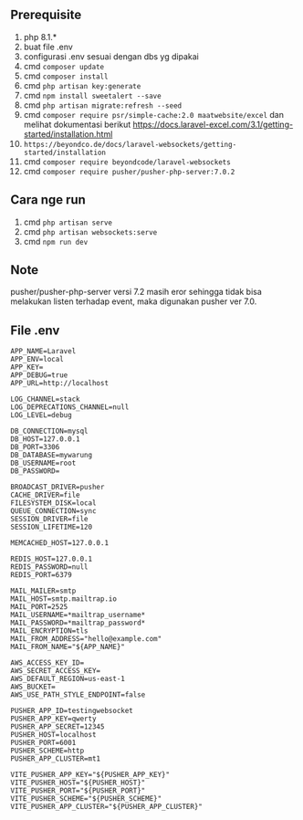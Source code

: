 ## Prerequisite

1. php 8.1.\*
1. buat file .env
1. configurasi .env sesuai dengan dbs yg dipakai
1. cmd `composer update`
1. cmd `composer install`
1. cmd `php artisan key:generate`
1. cmd `npm install sweetalert --save`
1. cmd `php artisan migrate:refresh --seed`
1. cmd `composer require psr/simple-cache:2.0 maatwebsite/excel` dan melihat dokumentasi berikut https://docs.laravel-excel.com/3.1/getting-started/installation.html
1. `https://beyondco.de/docs/laravel-websockets/getting-started/installation`
1. cmd `composer require beyondcode/laravel-websockets`
1. cmd `composer require pusher/pusher-php-server:7.0.2`

## Cara nge run

1. cmd `php artisan serve`
1. cmd `php artisan websockets:serve`
1. cmd `npm run dev`

## Note

pusher/pusher-php-server versi 7.2 masih eror sehingga tidak bisa melakukan listen terhadap event, maka digunakan pusher ver 7.0.

## File .env

```
APP_NAME=Laravel
APP_ENV=local
APP_KEY=
APP_DEBUG=true
APP_URL=http://localhost

LOG_CHANNEL=stack
LOG_DEPRECATIONS_CHANNEL=null
LOG_LEVEL=debug

DB_CONNECTION=mysql
DB_HOST=127.0.0.1
DB_PORT=3306
DB_DATABASE=mywarung
DB_USERNAME=root
DB_PASSWORD=

BROADCAST_DRIVER=pusher
CACHE_DRIVER=file
FILESYSTEM_DISK=local
QUEUE_CONNECTION=sync
SESSION_DRIVER=file
SESSION_LIFETIME=120

MEMCACHED_HOST=127.0.0.1

REDIS_HOST=127.0.0.1
REDIS_PASSWORD=null
REDIS_PORT=6379

MAIL_MAILER=smtp
MAIL_HOST=smtp.mailtrap.io
MAIL_PORT=2525
MAIL_USERNAME=*mailtrap_username*
MAIL_PASSWORD=*mailtrap_password*
MAIL_ENCRYPTION=tls
MAIL_FROM_ADDRESS="hello@example.com"
MAIL_FROM_NAME="${APP_NAME}"

AWS_ACCESS_KEY_ID=
AWS_SECRET_ACCESS_KEY=
AWS_DEFAULT_REGION=us-east-1
AWS_BUCKET=
AWS_USE_PATH_STYLE_ENDPOINT=false

PUSHER_APP_ID=testingwebsocket
PUSHER_APP_KEY=qwerty
PUSHER_APP_SECRET=12345
PUSHER_HOST=localhost
PUSHER_PORT=6001
PUSHER_SCHEME=http
PUSHER_APP_CLUSTER=mt1

VITE_PUSHER_APP_KEY="${PUSHER_APP_KEY}"
VITE_PUSHER_HOST="${PUSHER_HOST}"
VITE_PUSHER_PORT="${PUSHER_PORT}"
VITE_PUSHER_SCHEME="${PUSHER_SCHEME}"
VITE_PUSHER_APP_CLUSTER="${PUSHER_APP_CLUSTER}"
```
